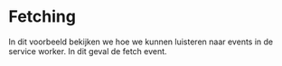 # Fetching

In dit voorbeeld bekijken we hoe we kunnen luisteren naar events in de service worker. In dit geval de fetch event.